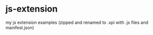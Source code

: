 # js-extension
my js extension examples (zipped and renamed to .xpi with .js files and manifest.json)
